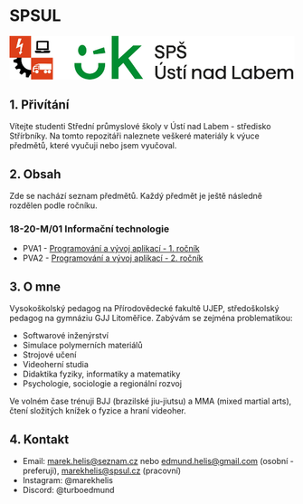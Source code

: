 # SPSUL

<img src="https://github.com/TurboEdmund/SPSUL/blob/main/logo_spsul.jpg" alt="logo spsul">

## 1. Přivítání

Vítejte studenti Střední průmyslové školy v Ústí nad Labem - středisko Střírbníky. Na tomto repozitáři naleznete veškeré materiály k výuce předmětů, které vyučuji nebo jsem vyučoval.

## 2. Obsah

Zde se nachází seznam předmětů. Každý předmět je ještě následně rozdělen podle ročníku.

### 18-20-M/01 Informační technologie

* PVA1 - [Programování a vývoj aplikací - 1. ročník](https://github.com/TurboEdmund/SPSUL/tree/main/PVA1)
* PVA2 - [Programování a vývoj aplikací - 2. ročník](https://github.com/TurboEdmund/SPSUL/tree/main/PVA2)

## 3. O mne

Vysokoškolský pedagog na Přírodovědecké fakultě UJEP, středoškolský pedagog na gymnáziu GJJ Litoměřice. Zabývám se zejména problematikou:
* Softwarové inženýrství
* Simulace polymerních materiálů
* Strojové učení
* Videoherní studia
* Didaktika fyziky, informatiky a matematiky
* Psychologie, sociologie a regionální rozvoj

Ve volném čase trénuji BJJ (brazilské jiu-jiutsu) a MMA (mixed martial arts), čtení složitých knížek o fyzice a hraní videoher.

## 4. Kontakt

* Email: marek.helis@seznam.cz nebo edmund.helis@gmail.com (osobní - preferuji), marekhelis@spsul.cz (pracovní)
* Instagram: @marekhelis
* Discord: @turboedmund
